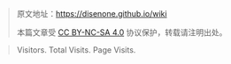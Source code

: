 
<script async src="//busuanzi.ibruce.info/busuanzi/2.3/busuanzi.pure.mini.js"></script>

<!-- 转载声明 && visit -->
> 原文地址：<https://disenone.github.io/wiki>
>
> 本篇文章受 [CC BY-NC-SA 4.0](https://creativecommons.org/licenses/by/4.0/deed.zh) 协议保护，转载请注明出处。


<!-- 转载 -->
<div class="a2a_kit a2a_kit_size_32 a2a_default_style" data-a2a-icon-color="#4051b5" data-a2a-url="https://disenone.github.io/wiki/feed_rss_created.xml">
    <a class="a2a_dd" href="https://www.addtoany.com/share"></a>
    <a class="a2a_button_copy_link"></a>
    <a class="a2a_button_wechat"></a>
    <a class="a2a_button_reddit"></a>
    <a class="a2a_button_google_gmail"></a>
    <a class="a2a_button_pocket"></a>
    <a class="a2a_button_feed"></a>
</div>
<script async src="https://static.addtoany.com/menu/page.js"></script>

<!-- 评论 -->
<script src="https://giscus.app/client.js"
        data-repo="disenone/disenone.github.io"
        data-repo-id="MDEwOlJlcG9zaXRvcnkxNzYyODY3Mg=="
        data-category="Announcements"
        data-category-id="DIC_kwDOAQz-AM4CT6GS"
        data-mapping="og:title"
        data-strict="1"
        data-reactions-enabled="1"
        data-emit-metadata="0"
        data-input-position="top"
        data-theme="preferred_color_scheme"
        data-lang="zh-CN"
        data-loading="lazy"
        crossorigin="anonymous"
        async>
</script>

<!-- visit -->
> <p class="copyright text-muted"><span id="busuanzi_container_site_uv"> <span id="busuanzi_value_site_uv"></span> Visitors. </span> <span id="busuanzi_container_site_pv"> <span id="busuanzi_value_site_pv"></span> Total Visits. </span> <span id="busuanzi_container_page_pv"> <span id="busuanzi_value_page_pv"></span> Page Visits. </span></p>
